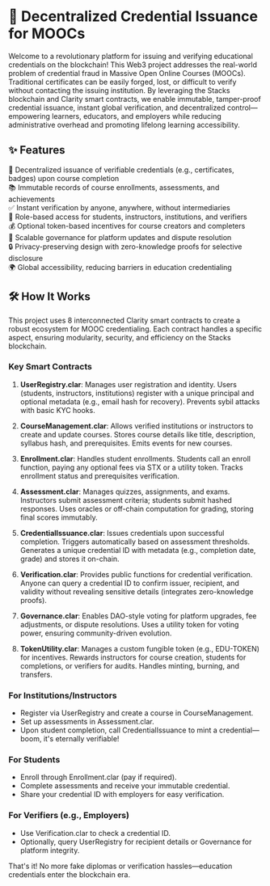 # 📜 Decentralized Credential Issuance for MOOCs

Welcome to a revolutionary platform for issuing and verifying educational credentials on the blockchain! This Web3 project addresses the real-world problem of credential fraud in Massive Open Online Courses (MOOCs). Traditional certificates can be easily forged, lost, or difficult to verify without contacting the issuing institution. By leveraging the Stacks blockchain and Clarity smart contracts, we enable immutable, tamper-proof credential issuance, instant global verification, and decentralized control—empowering learners, educators, and employers while reducing administrative overhead and promoting lifelong learning accessibility.

## ✨ Features

🔑 Decentralized issuance of verifiable credentials (e.g., certificates, badges) upon course completion  
📚 Immutable records of course enrollments, assessments, and achievements  
✅ Instant verification by anyone, anywhere, without intermediaries  
👥 Role-based access for students, instructors, institutions, and verifiers  
💰 Optional token-based incentives for course creators and completers  
🚀 Scalable governance for platform updates and dispute resolution  
🔒 Privacy-preserving design with zero-knowledge proofs for selective disclosure  
🌍 Global accessibility, reducing barriers in education credentialing  

## 🛠 How It Works

This project uses 8 interconnected Clarity smart contracts to create a robust ecosystem for MOOC credentialing. Each contract handles a specific aspect, ensuring modularity, security, and efficiency on the Stacks blockchain.

### Key Smart Contracts
1. **UserRegistry.clar**: Manages user registration and identity. Users (students, instructors, institutions) register with a unique principal and optional metadata (e.g., email hash for recovery). Prevents sybil attacks with basic KYC hooks.
   
2. **CourseManagement.clar**: Allows verified institutions or instructors to create and update courses. Stores course details like title, description, syllabus hash, and prerequisites. Emits events for new courses.

3. **Enrollment.clar**: Handles student enrollments. Students call an enroll function, paying any optional fees via STX or a utility token. Tracks enrollment status and prerequisites verification.

4. **Assessment.clar**: Manages quizzes, assignments, and exams. Instructors submit assessment criteria; students submit hashed responses. Uses oracles or off-chain computation for grading, storing final scores immutably.

5. **CredentialIssuance.clar**: Issues credentials upon successful completion. Triggers automatically based on assessment thresholds. Generates a unique credential ID with metadata (e.g., completion date, grade) and stores it on-chain.

6. **Verification.clar**: Provides public functions for credential verification. Anyone can query a credential ID to confirm issuer, recipient, and validity without revealing sensitive details (integrates zero-knowledge proofs).

7. **Governance.clar**: Enables DAO-style voting for platform upgrades, fee adjustments, or dispute resolutions. Uses a utility token for voting power, ensuring community-driven evolution.

8. **TokenUtility.clar**: Manages a custom fungible token (e.g., EDU-TOKEN) for incentives. Rewards instructors for course creation, students for completions, or verifiers for audits. Handles minting, burning, and transfers.

### For Institutions/Instructors
- Register via UserRegistry and create a course in CourseManagement.
- Set up assessments in Assessment.clar.
- Upon student completion, call CredentialIssuance to mint a credential—boom, it's eternally verifiable!

### For Students
- Enroll through Enrollment.clar (pay if required).
- Complete assessments and receive your immutable credential.
- Share your credential ID with employers for easy verification.

### For Verifiers (e.g., Employers)
- Use Verification.clar to check a credential ID.
- Optionally, query UserRegistry for recipient details or Governance for platform integrity.

That's it! No more fake diplomas or verification hassles—education credentials enter the blockchain era.
